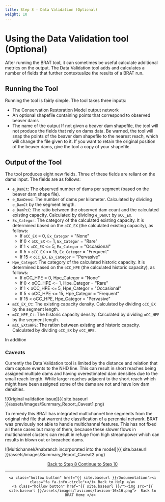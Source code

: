 ```yaml
---
title: Step 8 - Data Validation (Optional)
weight: 10
---
```


# Using the Data Validation tool (Optional)

After running the BRAT tool, it can sometimes be useful calculate additional metrics on the output. The Data Validation tool adds and calculates a number of fields that further contextualize the results of a BRAT run.

## Running the Tool

Running the tool is fairly simple. The tool takes three inputs:
* The Conservation Restoration Model output network
* An optional shapefile containing points that correspond to observed beaver dams
* The name of the output
  If not given a beaver dam shapefile, the tool will not produce the fields that rely on dams data. Be warned, the tool will snap the points of the beaver dam shapefile to the nearest reach, which will change the file given to it. If you want to retain the original position of the beaver dams, give the tool a copy of your shapefile.

## Output of the Tool
The tool produces eight new fields. Three of these fields are reliant on the dams input. The fields are as follows:
* `e_DamCt`: The observed number of dams per segment (based on the beaver dam shape file).
* `e_DamDens`: The number of dams per kilometer. Calculated by dividing `e_DamCt` by the segment length.
* `e_DamPcC`: The ratio between the observed dam count and the calculated existing capacity. Calculated by dividing `e_DamCt` by `oCC_EX`.
* `Ex_Categor`: The category of the calculated existing capacity. It is determined based on the `oCC_EX` (the calculated existing capacity), as follows:
  * If `oCC_EX` = 0, `Ex_Categor` = "None"
  * If 0 < `oCC_EX` <= 1, `Ex_Categor` = "Rare"
  * If 1 < `oCC_EX` <= 5, `Ex_Categor` = "Occasional"
  * If 5 < `oCC_EX` <= 15, `Ex_Categor` = "Frequent"
  * If 15 < `oCC_EX`, `Ex_Categor` = "Pervasive"
* `Hpe_Catego`r: The category of the calculated historic capacity. It is determined based on the `oCC_HPE` (the calculated historic capacity), as follows:
  * If oCC_HPE = 0, Hpe_Categor = "None"
  * If 0 < oCC_HPE <= 1, Hpe_Categor = "Rare"
  * If 1 < oCC_HPE <= 5, Hpe_Categor = "Occasional"
  * If 5 < oCC_HPE <= 15, Hpe_Categor = "Frequent"
  * If 15 < oCC_HPE, Hpe_Categor = "Pervasive"
* `mCC_EX_Ct`: The existing capacity density. Calculated by dividing `oCC_EX` by the segment length.
* `mCC_HPE_Ct`: The historic capacity density. Calculated by dividing `oCC_HPE` by the segment length.
* `mCC_EXtoHPE`: The ration between existing and historic capacity. Calculated by dividing `oCC_EX` by `oCC_HPE`.

In addition 

### Caveats 

Currently the Data Validation tool is limited by the distance and relation that dam capture events to the NHD line. This can result in short reaches being assigned multiple dams and having overestimated dam densities due to the small reach length. While larger reaches adjacent to the short reach which might have been assigned some of the dams are not and have low dam densities. 

![Original validation issue]({{ site.baseurl }}/assets/images/Summary_Report_Caveat1.png)

To remedy this BRAT has integrated multichannel line segments from the original nhd file that warrent the classification of a perennial network. BRAT was previously not able to handle multichannel features. This has not fixed all these cases but many of them, because these slower flows in multichannel clusters can result in refuge from high streampower which can results in blown out or breached dams.

![Multichannel/Anabranch incorporated into the model]({{ site.baseurl }}/assets/images/Summary_Report_Caveat2.png)

<div align="center">
	<a class="hollow button" href="{{ site.baseurl }}/Documentation/Tutorials/StepByStep/8-ConservationRestoration"><i class="fa fa-arrow-circle-left"></i> Back to Step 8 </a>
	<a class="hollow button" href="{{ site.baseurl }}/Documentation/Tutorials/StepByStep/10-SummaryProduct"><i class="fa fa-arrow-circle-right"></i> Continue to Step 10 </a>
</div>	

------
<div align="center">

	<a class="hollow button" href="{{ site.baseurl }}/Documentation"><i class="fa fa-info-circle"></i> Back to Help </a>
	<a class="hollow button" href="{{ site.baseurl }}/"><img src="{{ site.baseurl }}/assets/images/favicons/favicon-16x16.png">  Back to BRAT Home </a>  
</div>
